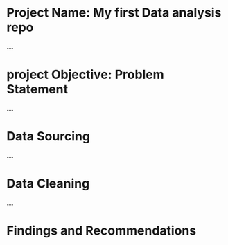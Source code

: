 # Project Name: My first Data analysis repo

....
# project Objective: Problem Statement

....
# Data Sourcing

....
# Data Cleaning

....
# Findings and Recommendations
